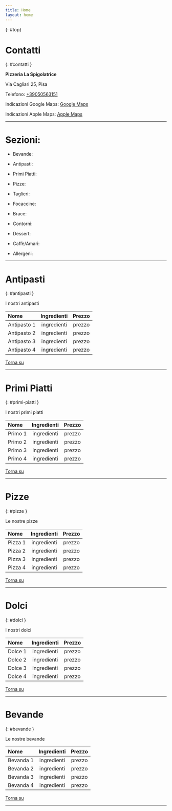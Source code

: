 ```yaml
---
title: Home
layout: home
---
```

{: #top}

# Contatti
{: #contatti }

**Pizzeria La Spigolatrice**

Via Cagliari 25, Pisa

Telefono:  [+39050563151](tel:+39050563151)

Indicazioni Google Maps: [Google Maps](https://maps.app.goo.gl/uhsaXFt7v76gaJ259)

Indicazioni Apple Maps: [Apple Maps](https://maps.apple.com/?address=Via%20Cagliari%2025,%2056123%20Pisa,%20Italy&auid=2351142902024197552&ll=43.726840,10.406038&lsp=9902&q=Pizzeria%20La%20Spigolatrice&_ext=CjMKBQgEEJABCgQIBRADCgUIBhC6AgoECAoQAAoECFIQAQoECFUQDwoECFkQAgoFCKQBEAESJimycEhZddxFQDGWKNYErMwkQDkEjNO1m91FQEFaEvtfCdMkQFAE)

* * *

# Sezioni:

- Bevande: 

- Antipasti:

- Primi Piatti:

- Pizze:

- Taglieri:

- Focaccine:

- Brace:

- Contorni:

- Dessert:

- Caffè/Amari: 

- Allergeni: 

* * *

# Antipasti
{: #antipasti }

I nostri antipasti

| Nome        | Ingredienti          | Prezzo |
|:-------------|:------------------:|:------:|
| Antipasto 1 | ingredienti | prezzo  |
| Antipasto 2 | ingredienti | prezzo  |
| Antipasto 3 | ingredienti | prezzo  |
| Antipasto 4 | ingredienti | prezzo  |

[Torna su](#top)

* * *

# Primi Piatti
{: #primi-piatti }

I nostri primi piatti

| Nome        | Ingredienti          | Prezzo |
|:-------------|:------------------:|:------:|
| Primo 1 | ingredienti | prezzo  |
| Primo 2 | ingredienti | prezzo  |
| Primo 3 | ingredienti | prezzo  |
| Primo 4 | ingredienti | prezzo  |

[Torna su](#top)

* * *

# Pizze
{: #pizze }

Le nostre pizze

| Nome        | Ingredienti          | Prezzo |
|:-------------|:------------------:|:------:|
| Pizza 1 | ingredienti | prezzo  |
| Pizza 2 | ingredienti | prezzo  |
| Pizza 3 | ingredienti | prezzo  |
| Pizza 4 | ingredienti | prezzo  |

[Torna su](#top)

* * *

# Dolci
{: #dolci }

I nostri dolci

| Nome        | Ingredienti          | Prezzo |
|:-------------|:------------------:|:------:|
| Dolce 1 | ingredienti | prezzo  |
| Dolce 2 | ingredienti | prezzo  |
| Dolce 3 | ingredienti | prezzo  |
| Dolce 4 | ingredienti | prezzo  |

[Torna su](#top)

* * *

# Bevande
{: #bevande }

Le nostre bevande

| Nome        | Ingredienti          | Prezzo |
|:-------------|:------------------:|:------:|
| Bevanda 1 | ingredienti | prezzo  |
| Bevanda 2 | ingredienti | prezzo  |
| Bevanda 3 | ingredienti | prezzo  |
| Bevanda 4 | ingredienti | prezzo  |

[Torna su](#top)

* * *
